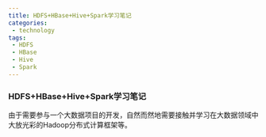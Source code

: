```yaml
---
title: HDFS+HBase+Hive+Spark学习笔记
categories: 
 - technology
tags:
 - HDFS
 - HBase
 - Hive
 - Spark
---
```



### HDFS+HBase+Hive+Spark学习笔记
  由于需要参与一个大数据项目的开发，自然而然地需要接触并学习在大数据领域中大放光彩的Hadoop分布式计算框架等。
